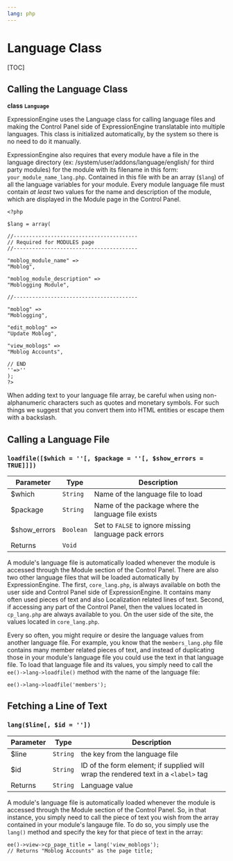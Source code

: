```yaml
---
lang: php
---
```


<!--
    This source file is part of the open source project
    ExpressionEngine User Guide (https://github.com/ExpressionEngine/ExpressionEngine-User-Guide)

    @link      https://expressionengine.com/
    @copyright Copyright (c) 2003-2020, Packet Tide, LLC (https://www.packettide.com)
    @license   https://expressionengine.com/license Licensed under Apache License, Version 2.0
-->

# Language Class

[TOC]

## Calling the Language Class

**class `Language`**

ExpressionEngine uses the Language class for calling language files and making the Control Panel side of ExpressionEngine translatable into multiple languages. This class is initialized automatically, by the system so there is no need to do it manually.

ExpressionEngine also requires that every module have a file in the language directory (ex: /system/user/addons/language/english/ for third party modules) for the module with its filename in this form: `your_module_name_lang.php`. Contained in this file with be an array (`$lang`) of all the language variables for your module. Every module language file must contain _at least_ two values for the name and description of the module, which are displayed in the Module page in the Control Panel.

    <?php

    $lang = array(

    //----------------------------------------
    // Required for MODULES page
    //----------------------------------------

    "moblog_module_name" =>
    "Moblog",

    "moblog_module_description" =>
    "Moblogging Module",

    //----------------------------------------

    "moblog" =>
    "Moblogging",

    "edit_moblog" =>
    "Update Moblog",

    "view_moblogs" =>
    "Moblog Accounts",

    // END
    ''=>''
    );
    ?>

When adding text to your language file array, be careful when using non-alphanumeric characters such as quotes and monetary symbols. For such things we suggest that you convert them into HTML entities or escape them with a backslash.

## Calling a Language File

### `loadfile([$which = ''[, $package = ''[, $show_errors = TRUE]]])`

| Parameter     | Type      | Description                                           |
| ------------- | --------- | ----------------------------------------------------- |
| \$which       | `String`  | Name of the language file to load                     |
| \$package     | `String`  | Name of the package where the language file exists    |
| \$show_errors | `Boolean` | Set to `FALSE` to ignore missing language pack errors |
| Returns       | `Void`    |                                                       |

A module's language file is automatically loaded whenever the module is accessed through the Module section of the Control Panel. There are also two other language files that will be loaded automatically by ExpressionEngine. The first, `core_lang.php`, is always available on both the user side and Control Panel side of ExpressionEngine. It contains many often used pieces of text and also Localization related lines of text. Second, if accessing any part of the Control Panel, then the values located in `cp_lang.php` are always available to you. On the user side of the site, the values located in `core_lang.php`.

Every so often, you might require or desire the language values from another language file. For example, you know that the `members_lang.php` file contains many member related pieces of text, and instead of duplicating those in your module's language file you could use the text in that language file. To load that language file and its values, you simply need to call the `ee()->lang->loadfile()` method with the name of the language file:

    ee()->lang->loadfile('members');

## Fetching a Line of Text

### `lang($line[, $id = ''])`

| Parameter | Type     | Description                                                                        |
| --------- | -------- | ---------------------------------------------------------------------------------- |
| \$line    | `String` | the key from the language file                                                     |
| \$id      | `String` | ID of the form element; if supplied will wrap the rendered text in a `<label>` tag |
| Returns   | `String` | Language value                                                                     |

A module's language file is automatically loaded whenever the module is accessed through the Module section of the Control Panel. So, in that instance, you simply need to call the piece of text you wish from the array contained in your module's langauge file. To do so, you simply use the `lang()` method and specify the key for that piece of text in the array:

    ee()->view->cp_page_title = lang('view_moblogs');
    // Returns "Moblog Accounts" as the page title;
